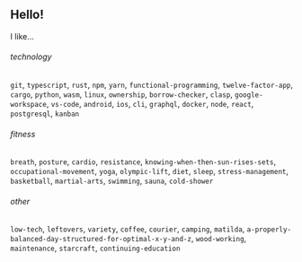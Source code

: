 ## Hello!

I like...

###### technology

`git`, `typescript`, `rust`, `npm`, `yarn`, `functional-programming`, `twelve-factor-app`, `cargo`, `python`, `wasm`, `linux`, `ownership`, `borrow-checker`, `clasp`, `google-workspace`, `vs-code`, `android`, `ios`, `cli`, `graphql`, `docker`, `node`, `react`, `postgresql`, `kanban`

###### fitness

`breath`, `posture`, `cardio`, `resistance`, `knowing-when-then-sun-rises-sets`, `occupational-movement`, `yoga`, `olympic-lift`, `diet`, `sleep`, `stress-management`, `basketball`, `martial-arts`, `swimming`, `sauna`, `cold-shower`


###### other 
`low-tech`, `leftovers`, `variety`, `coffee`, `courier`, `camping`, `matilda`, `a-properly-balanced-day-structured-for-optimal-x-y-and-z`, `wood-working`,  `maintenance`, `starcraft`, `continuing-education`

